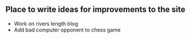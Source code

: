 ## Place to write ideas for improvements to the site

- Work on rivers length blog
- Add bad computer opponent to chess game
